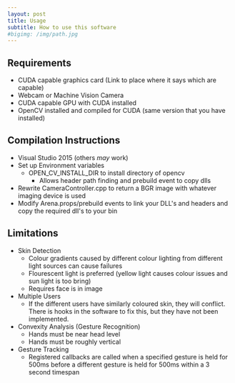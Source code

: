 ```yaml
---
layout: post
title: Usage
subtitle: How to use this software
#bigimg: /img/path.jpg
---
```


## Requirements
- CUDA capable graphics card (Link to place where it says which are capable)
- Webcam or Machine Vision Camera
- CUDA capable GPU with CUDA installed
- OpenCV installed and compiled for CUDA (same version that you have installed)

## Compilation Instructions
- Visual Studio 2015 (others *may* work)
- Set up Environment variables 
    - OPEN_CV_INSTALL_DIR to install directory of opencv
        - Allows header path finding and prebuild event to copy dlls
- Rewrite CameraController.cpp to return a BGR image with whatever imaging device is used
- Modify Arena.props/prebuild events to link your DLL's and headers and copy the required dll's to your bin

## Limitations
- Skin Detection
    - Colour gradients caused by different colour lighting from different light sources can cause failures
    - Flourescent light is preferred (yellow light causes colour issues and sun light is too bring)
    - Requires face is in image
- Multiple Users
    - If the different users have similarly coloured skin, they will conflict. There is hooks in the software to fix this, but they have not been implemented.
- Convexity Analysis (Gesture Recognition)
    - Hands must be near head level
    - Hands must be roughly vertical
- Gesture Tracking
    - Registered callbacks are called when a specified gesture is held for 500ms before a different gesture is held for 500ms within a 3 second timespan


